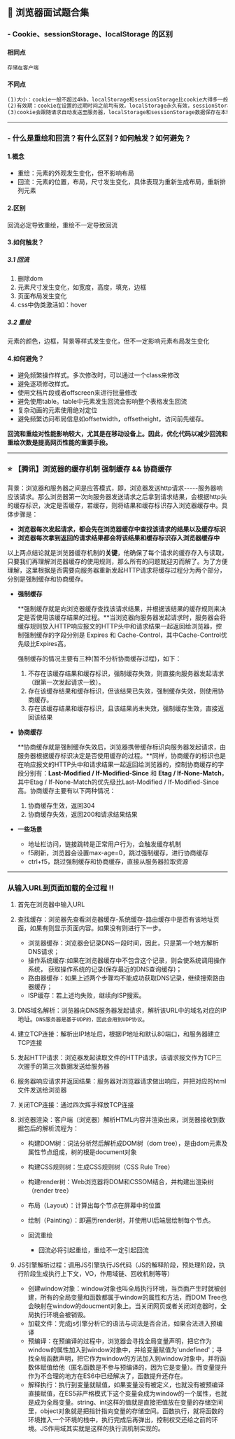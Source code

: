 ## 📒 浏览器面试题合集

### - Cookie、sessionStorage、localStorage 的区别

#### 相同点

```markdown
存储在客户端
```

#### 不同点

```markdown
(1)大小：cookie一般不超过4kb，localStorage和sessionStorage比cookie大得多一般在5mb左右
(2)有效期：cookie在设置的过期时间之前均有效，localStorage永久有效，sessionStorage临时有效在当前浏览器关闭后自动删除
(3)cookie会跟随请求自动发送至服务器，localStorage和sessionStorage数据保存在本地
```

------

### - 什么是重绘和回流？有什么区别？如何触发？如何避免？

#### 1.概念

- 重绘：元素的外观发生变化，但不影响布局
- 回流：元素的位置，布局，尺寸发生变化，具体表现为重新生成布局，重新排列元素

#### 2.区别

回流必定导致重绘，重绘不一定导致回流

#### 3.如何触发？

##### 3.1 回流

1. 删除dom
2. 元素尺寸发生变化，如宽度，高度，填充，边框
3. 页面布局发生变化
4. css中伪类激活如：hover

##### 3.2 重绘

元素的颜色，边框，背景等样式发生变化，但不一定影响元素布局发生变化

#### 4.如何避免？

- 避免频繁操作样式。多次修改时，可以通过一个class来修改
- 避免逐项修改样式。
- 使用文档片段或者offscreen来进行批量修改
- 避免使用table。table中元素发生回流会影响整个表格发生回流
- 复杂动画的元素使用绝对定位
- 避免频繁访问布局信息如offsetwidth，offsetheight，访问前先缓存。

**回流和重绘对性能影响较大，尤其是在移动设备上。因此，优化代码以减少回流和重绘次数是提高网页性能的重要手段。**

------

### ⭐️ 【腾讯】浏览器的缓存机制 强制缓存 && 协商缓存

背景：浏览器和服务器之间是应答模式，即，浏览器发送http请求-----服务器响应该请求。那么浏览器第一次向服务器发送请求之后拿到请求结果，会根据http头的缓存标识，决定是否缓存，若缓存，则将结果和缓存标识存入浏览器缓存中。具体步骤是：

-   **浏览器每次发起请求，都会先在浏览器缓存中查找该请求的结果以及缓存标识**
-   **浏览器每次拿到返回的请求结果都会将该结果和缓存标识存入浏览器缓存中**

以上两点结论就是浏览器缓存机制的**关键**，他确保了每个请求的缓存存入与读取，只要我们再理解浏览器缓存的使用规则，那么所有的问题就迎刃而解了。为了方便理解，这里根据是否需要向服务器重新发起HTTP请求将缓存过程分为两个部分，分别是强制缓存和协商缓存。

- **强制缓存**

  **强制缓存就是向浏览器缓存查找该请求结果，并根据该结果的缓存规则来决定是否使用该缓存结果的过程。**当浏览器向服务器发起请求时，服务器会将缓存规则放入HTTP响应报文的HTTP头中和请求结果一起返回给浏览器，控制强制缓存的字段分别是 Expires 和 Cache-Control，其中Cache-Control优先级比Expires高。

  强制缓存的情况主要有三种(暂不分析协商缓存过程)，如下：

  1.  不存在该缓存结果和缓存标识，强制缓存失效，则直接向服务器发起请求（跟第一次发起请求一致）。
   1.  存在该缓存结果和缓存标识，但该结果已失效，强制缓存失效，则使用协商缓存。
   1.  存在该缓存结果和缓存标识，且该结果尚未失效，强制缓存生效，直接返回该结果

- **协商缓存**

  **协商缓存就是强制缓存失效后，浏览器携带缓存标识向服务器发起请求，由服务器根据缓存标识决定是否使用缓存的过程。**同样，协商缓存的标识也是在响应报文的HTTP头中和请求结果一起返回给浏览器的，控制协商缓存的字段分别有：**Last-Modified / If-Modified-Since** 和 **Etag / If-None-Match**，其中Etag / If-None-Match的优先级比Last-Modified / If-Modified-Since高。协商缓存主要有以下两种情况：

  1. 协商缓存生效，返回304
  2. 协商缓存失效，返回200和请求结果结果
  
- **一些场景**

  - 地址栏访问，链接跳转是正常用户行为，会触发缓存机制
  - f5刷新，浏览器会设置max-age=0，跳过强制缓存，进行协商缓存
  - ctrl+f5，跳过强制缓存和协商缓存，直接从服务器拉取资源

------

### 从输入URL到页面加载的全过程 ‼️

1. 首先在浏览器中输入URL

1. 查找缓存：浏览器先查看浏览器缓存-系统缓存-路由缓存中是否有该地址页面，如果有则显示页面内容。如果没有则进行下一步。

   -   浏览器缓存：浏览器会记录DNS一段时间，因此，只是第一个地方解析DNS请求；
   -   操作系统缓存:如果在浏览器缓存中不包含这个记录，则会使系统调用操作系统， 获取操作系统的记录(保存最近的DNS查询缓存)；
   -   路由器缓存：如果上述两个步骤均不能成功获取DNS记录，继续搜索路由器缓存；
   -   ISP缓存：若上述均失败，继续向ISP搜索。

1. DNS域名解析：浏览器向DNS服务器发起请求，解析该URL中的域名对应的IP地址。`DNS服务器是基于UDP的，因此会用到UDP协议`。

1. 建立TCP连接：解析出IP地址后，根据IP地址和默认80端口，和服务器建立TCP连接

1. 发起HTTP请求：浏览器发起读取文件的HTTP请求，该请求报文作为TCP三次握手的第三次数据发送给服务器

1. 服务器响应请求并返回结果：服务器对浏览器请求做出响应，并把对应的html文件发送给浏览器

1. 关闭TCP连接：通过四次挥手释放TCP连接

1. 浏览器渲染：客户端（浏览器）解析HTML内容并渲染出来，浏览器接收到数据包后的解析流程为：

   -   构建DOM树：词法分析然后解析成DOM树（dom tree），是由dom元素及属性节点组成，树的根是document对象
   -   构建CSS规则树：生成CSS规则树（CSS Rule Tree）
   -   构建render树：Web浏览器将DOM和CSSOM结合，并构建出渲染树（render tree）
   -   布局（Layout）：计算出每个节点在屏幕中的位置
   -   绘制（Painting）：即遍历render树，并使用UI后端层绘制每个节点。

   - 回流重绘
     - 回流必将引起重绘，重绘不一定引起回流

1. JS引擎解析过程：调用JS引擎执行JS代码（JS的解释阶段，预处理阶段，执行阶段生成执行上下文，VO，作用域链、回收机制等等）

   -   创建window对象：window对象也叫全局执行环境，当页面产生时就被创建，所有的全局变量和函数都属于window的属性和方法，而DOM Tree也会映射在window的doucment对象上。当关闭网页或者关闭浏览器时，全局执行环境会被销毁。
   -   加载文件：完成js引擎分析它的语法与词法是否合法，如果合法进入预编译
   -   预编译：在预编译的过程中，浏览器会寻找全局变量声明，把它作为window的属性加入到window对象中，并给变量赋值为'undefined'；寻找全局函数声明，把它作为window的方法加入到window对象中，并将函数体赋值给他（匿名函数是不参与预编译的，因为它是变量）。而变量提升作为不合理的地方在ES6中已经解决了，函数提升还存在。
   -   解释执行：执行到变量就赋值，如果变量没有被定义，也就没有被预编译直接赋值，在ES5非严格模式下这个变量会成为window的一个属性，也就是成为全局变量。string、int这样的值就是直接把值放在变量的存储空间里，object对象就是把指针指向变量的存储空间。函数执行，就将函数的环境推入一个环境的栈中，执行完成后再弹出，控制权交还给之前的环境。JS作用域其实就是这样的执行流机制实现的。

